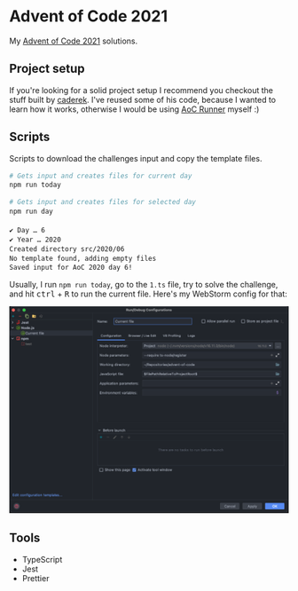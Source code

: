 # Advent of Code 2021

My [Advent of Code 2021](https://adventofcode.com/2021) solutions.

## Project setup

If you're looking for a solid project setup I recommend you checkout the stuff built by 
[caderek](https://github.com/caderek). I've reused some of his code, because I wanted to learn how it works, otherwise
I would be using [AoC Runner](https://github.com/caderek/aocrunner) myself :)

## Scripts

Scripts to download the challenges input and copy the template files.

```bash
# Gets input and creates files for current day
npm run today
```

```bash
# Gets input and creates files for selected day
npm run day

✔ Day … 6
✔ Year … 2020
Created directory src/2020/06
No template found, adding empty files
Saved input for AoC 2020 day 6!
```

Usually, I run `npm run today`, go to the `1.ts` file, try to solve the challenge, and hit 
<kbd>ctrl</kbd> + <kbd>R</kbd> to run the current file. Here's my WebStorm config for that:

![WebStorm Run Debug Configuration](./docs/webstorm-run-debug-configuration.png)

## Tools

- TypeScript
- Jest
- Prettier
